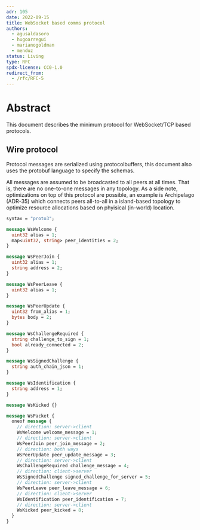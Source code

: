 ```yaml
---
adr: 105
date: 2022-09-15
title: WebSocket based comms protocol
authors:
  - agusaldasoro
  - hugoarregui
  - marianogoldman
  - menduz
status: Living
type: RFC
spdx-license: CC0-1.0
redirect_from:
  - /rfc/RFC-5
---
```


# Abstract

This document describes the minimum protocol for WebSocket/TCP based protocols.

## Wire protocol

Protocol messages are serialized using protocolbuffers, this document also uses the protobuf language to specify the schemas.

All messages are assumed to be broadcasted to all peers at all times. That is, there are no one-to-one messages in any topology. As a side note, optimizations on top of this protocol are possible, an example is Archipelago (ADR-35) which connects peers all-to-all in a island-based topology to optimize resource allocations based on phyisical (in-world) location.

```protobuf
syntax = "proto3";

message WsWelcome {
  uint32 alias = 1;
  map<uint32, string> peer_identities = 2;
}

message WsPeerJoin {
  uint32 alias = 1;
  string address = 2;
}

message WsPeerLeave {
  uint32 alias = 1;
}

message WsPeerUpdate {
  uint32 from_alias = 1;
  bytes body = 2;
}

message WsChallengeRequired {
  string challenge_to_sign = 1;
  bool already_connected = 2;
}

message WsSignedChallenge {
  string auth_chain_json = 1;
}

message WsIdentification {
  string address = 1;
}

message WsKicked {}

message WsPacket {
  oneof message {
    // direction: server->client
    WsWelcome welcome_message = 1;
    // direction: server->client
    WsPeerJoin peer_join_message = 2;
    // direction: both ways
    WsPeerUpdate peer_update_message = 3;
    // direction: server->client
    WsChallengeRequired challenge_message = 4;
    // direction: client->server
    WsSignedChallenge signed_challenge_for_server = 5;
    // direction: server->client
    WsPeerLeave peer_leave_message = 6;
    // direction: client->server
    WsIdentification peer_identification = 7;
    // direction: server->client
    WsKicked peer_kicked = 8;
  }
}
```
